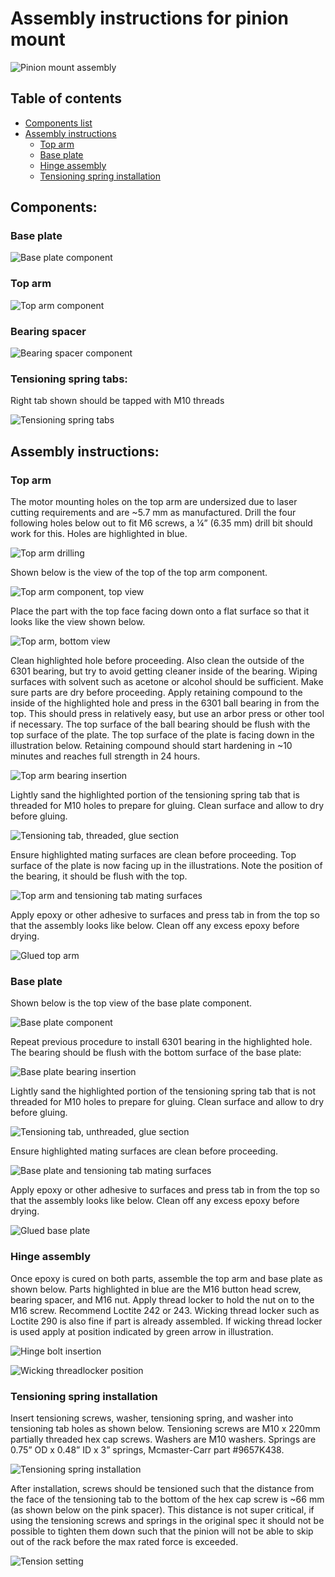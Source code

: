 # Assembly instructions for pinion mount

![Pinion mount assembly](Pictures/Pinion%20mount%20assembly.png)

## Table of contents
- [Components list](#components)
- [Assembly instructions](#assembly-instructions)
    - [Top arm](#top-arm)
    - [Base plate](#base-plate)
    - [Hinge assembly](#hinge-assembly)
    - [Tensioning spring installation](#tensioning-spring-installation)

## Components:
### Base plate

![Base plate component](Pictures/Base%20plate.png)
### Top arm

![Top arm component](Pictures/Top%20arm.png)
### Bearing spacer

![Bearing spacer component](Pictures/Bearing%20spacer.png)
### Tensioning spring tabs:

Right tab shown should be tapped with M10 threads

![Tensioning spring tabs](Pictures/Tensioning%20spring%20tabs.png)
## Assembly instructions:

### Top arm
The motor mounting holes on the top arm are undersized due to laser cutting requirements and are ~5.7 mm as manufactured. Drill the four following holes below out to fit M6 screws, a ¼” (6.35 mm) drill bit should work for this. Holes are highlighted in blue.

![Top arm drilling](Pictures/Drilling%20locations.png)

Shown below is the view of the top of the top arm component.

![Top arm component, top view](Pictures/Top%20arm.png)

Place the part with the top face facing down onto a flat surface so that it looks like the view shown below.

![Top arm, bottom view](Pictures/Top%20arm%20bottom%20view.png)

Clean highlighted hole before proceeding. Also clean the outside of the 6301 bearing, but try to avoid getting cleaner inside of the bearing. Wiping surfaces with solvent such as acetone or alcohol should be sufficient. 
Make sure parts are dry before proceeding. Apply retaining compound to the inside of the highlighted hole and press in the 6301 ball bearing in from the top. This should press in relatively easy, but use an arbor press or other tool if necessary. The top surface of the ball bearing should be flush with the top surface of the plate. The top surface of the plate is facing down in the illustration below. Retaining compound should start hardening in ~10 minutes and reaches full strength in 24 hours.

![Top arm bearing insertion](Pictures/Top%20arm%20bearing%20insertion.png)

Lightly sand the highlighted portion of the tensioning spring tab that is threaded for M10 holes to prepare for gluing. Clean surface and allow to dry before gluing.

![Tensioning tab, threaded, glue section](Pictures/Threaded%20tensioning%20tab%2C%20glue.png)

Ensure highlighted mating surfaces are clean before proceeding. Top surface of the plate is now facing up in the illustrations. Note the position of the bearing, it should be flush with the top.

![Top arm and tensioning tab mating surfaces](Pictures/Top%20arm%20gluing.png)

Apply epoxy or other adhesive to surfaces and press tab in from the top so that the assembly looks like below. Clean off any excess epoxy before drying.

![Glued top arm](Pictures/Glued%20top%20arm.png)

### Base plate
Shown below is the top view of the base plate component.

![Base plate component](Pictures/Base%20plate.png)

Repeat previous procedure to install 6301 bearing in the highlighted hole. The bearing should be flush with the bottom surface of the base plate:

![Base plate bearing insertion](Pictures/Base%20plate%20bearing%20insertion.png)

Lightly sand the highlighted portion of the tensioning spring tab that is not threaded for M10 holes to prepare for gluing. Clean surface and allow to dry before gluing.

![Tensioning tab, unthreaded, glue section](Pictures/Unthreaded%20tensioning%20tab%2C%20glue.png)

Ensure highlighted mating surfaces are clean before proceeding.

![Base plate and tensioning tab mating surfaces](Pictures/Base%20plate%20gluing.png)

Apply epoxy or other adhesive to surfaces and press tab in from the top so that the assembly looks like below. Clean off any excess epoxy before drying.

![Glued base plate](Pictures/Glued%20base%20plate.png)

### Hinge assembly
Once epoxy is cured on both parts, assemble the top arm and base plate as shown below. Parts highlighted in blue are the M16 button head screw, bearing spacer, and M16 nut. Apply thread locker to hold the nut on to the M16 screw. Recommend Loctite 242 or 243. Wicking thread locker such as Loctite 290 is also fine if part is already assembled. If wicking thread locker is used apply at position indicated by green arrow in illustration.

![Hinge bolt insertion](Pictures/Hinge%20bolt%20insertion.png)

![Wicking threadlocker position](Pictures/Hinge%20bolt%2C%20threadlocker%20location.png)

### Tensioning spring installation
Insert tensioning screws, washer, tensioning spring, and washer into tensioning tab holes as shown below. Tensioning screws are M10 x 220mm partially threaded hex cap screws. Washers are M10 washers. Springs are 0.75” OD x 0.48” ID x 3” springs, Mcmaster-Carr part #9657K438. 

![Tensioning spring installation](Pictures/Tensioning%20spring%20installation.png)

After installation, screws should be tensioned such that the distance from the face of the tensioning tab to the bottom of the hex cap screw is ~66 mm (as shown below on the pink spacer). This distance is not super critical, if using the tensioning screws and springs in the original spec it should not be possible to tighten them down such that the pinion will not be able to skip out of the rack before the max rated force is exceeded. 

![Tension setting](Pictures/Tension%20setting.png)

